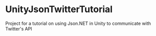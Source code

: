 # UnityJsonTwitterTutorial
Project for a tutorial on using Json.NET in Unity to communicate with Twitter's API

